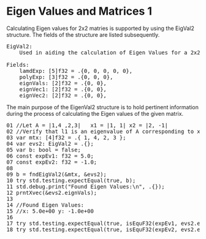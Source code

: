 # Eigen Values and Matrices 1

Calculating Eigen values for 2x2 matries is supported by using the EigVal2 structure. The fields of the structure are listed subsequently.

<pre>
EigVal2:
    Used in aiding the calculation of Eigen Values for a 2x2 matrix.

Fields:
    lamdExp: [5]f32 = .{0, 0, 0, 0, 0},
    polyExp: [3]f32 = .{0, 0, 0},
    eignVals: [2]f32 = .{0, 0},
    eignVec1: [2]f32 = .{0, 0},
    eignVec2: [2]f32 = .{0, 0},
</pre>

The main purpose of the EigenVal2 structure is to hold pertinent information during the process of calculating the Eigen values of the given matrix.

<!-- "XMTX: ELA - Larson, Edwards: 3.4 Example 1, 3, 5 test" -->
<pre>
01 //Let A = |1,4 ,2,3|   x1 = |1, 1| x2 = |2, -1|
02 //Verify that l1 is an eigenvalue of A corresponding to x1 and that l2 = -1 is an eigenvalue of A corresponding to x2.
03 var mtx: [4]f32 = .{ 1, 4, 2, 3 };
04 var evs2: EigVal2 = .{};
05 var b: bool = false;
06 const expEv1: f32 = 5.0;
07 const expEv2: f32 = -1.0;
08 
09 b = fndEigVal2(&mtx, &evs2);
10 try std.testing.expectEqual(true, b);
11 std.debug.print("Found Eigen Values:\n", .{});
12 prntXvec(&evs2.eignVals);
13 
14 //Found Eigen Values:
15 //x: 5.0e+00 y: -1.0e+00
16 
17 try std.testing.expectEqual(true, isEquF32(expEv1, evs2.eignVals[0], true));
18 try std.testing.expectEqual(true, isEquF32(expEv2, evs2.eignVals[1], true));
</pre>